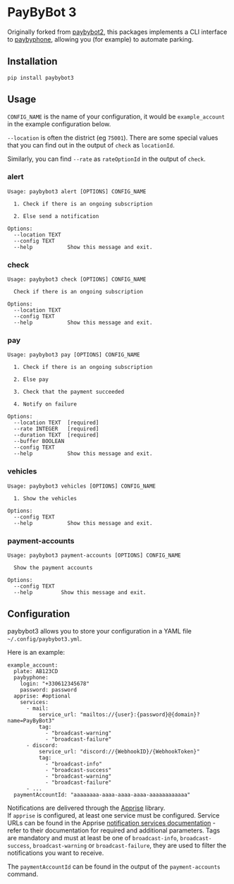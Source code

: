 # PayByBot 3

Originally forked from [paybybot2](https://github.com/louisabraham/paybybot2/), this packages implements a CLI interface to [paybyphone](https://www.paybyphone.fr/), allowing you (for example) to automate parking.

## Installation

    pip install paybybot3

## Usage

`CONFIG_NAME` is the name of your configuration, it would be `example_account` in the example configuration below.

`--location` is often the district (eg `75001`). There are some special values that you can find out in the output of `check` as `locationId`.

Similarly, you can find `--rate` as `rateOptionId` in the output of `check`.

### alert

```
Usage: paybybot3 alert [OPTIONS] CONFIG_NAME

  1. Check if there is an ongoing subscription

  2. Else send a notification

Options:
  --location TEXT
  --config TEXT
  --help           Show this message and exit.
```

### check

```
Usage: paybybot3 check [OPTIONS] CONFIG_NAME

  Check if there is an ongoing subscription

Options:
  --location TEXT
  --config TEXT
  --help           Show this message and exit.
```

### pay

```
Usage: paybybot3 pay [OPTIONS] CONFIG_NAME

  1. Check if there is an ongoing subscription

  2. Else pay

  3. Check that the payment succeeded

  4. Notify on failure

Options:
  --location TEXT  [required]
  --rate INTEGER   [required]
  --duration TEXT  [required]
  --buffer BOOLEAN
  --config TEXT
  --help           Show this message and exit.
```

### vehicles

```
Usage: paybybot3 vehicles [OPTIONS] CONFIG_NAME

  1. Show the vehicles

Options:
  --config TEXT
  --help           Show this message and exit.
```

### payment-accounts

```
Usage: paybybot3 payment-accounts [OPTIONS] CONFIG_NAME

  Show the payment accounts

Options:
  --config TEXT
  --help         Show this message and exit.
```

## Configuration

paybybot3 allows you to store your configuration in a YAML file `~/.config/paybybot3.yml`.

Here is an example:

```
example_account:
  plate: AB123CD
  paybyphone:
    login: "+330612345678"
    password: password
  apprise: #optional
    services:
      - mail:
          service_url: "mailtos://{user}:{password}@{domain}?name=PayByBot3"
          tag:
            - "broadcast-warning"
            - "broadcast-failure"
      - discord:
          service_url: "discord://{WebhookID}/{WebhookToken}"
          tag:
            - "broadcast-info"
            - "broadcast-success"
            - "broadcast-warning"
            - "broadcast-failure"
      - ...
  paymentAccountId: "aaaaaaaa-aaaa-aaaa-aaaa-aaaaaaaaaaaa"
```

Notifications are delivered through the [Apprise](https://github.com/caronc/apprise) library.    
If `apprise` is configured, at least one service must be configured. Service URLs can be found in the Apprise [notification services documentation](https://github.com/caronc/apprise/wiki#notification-services) - refer to their documentation for required and additional parameters. Tags are mandatory and must at least be one of `broadcast-info`, `broadcast-success`, `broadcast-warning` or `broadcast-failure`, they are used to filter the notifications you want to receive.

The `paymentAccountId` can be found in the output of the `payment-accounts` command.
